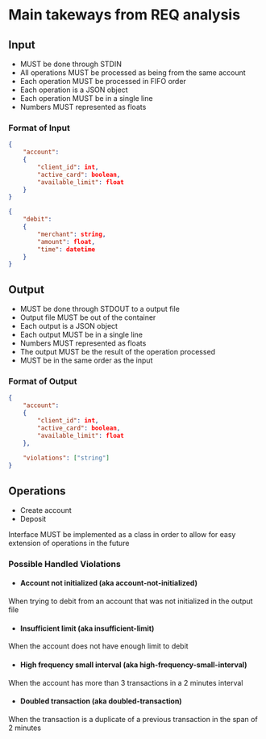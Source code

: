 # Main takeways from REQ analysis

## Input

- MUST be done through STDIN
- All operations MUST be processed as being from the same account
- Each operation MUST be processed in FIFO order
- Each operation is a JSON object
- Each operation MUST be in a single line
- Numbers MUST represented as floats

### Format of Input

```json
{
    "account": 
    {
        "client_id": int,
        "active_card": boolean,
        "available_limit": float
    }
}

{
    "debit": 
    {
        "merchant": string, 
        "amount": float, 
        "time": datetime
    }
}
```

## Output

- MUST be done through STDOUT to a output file
- Output file MUST be out of the container
- Each output is a JSON object
- Each output MUST be in a single line
- Numbers MUST represented as floats
- The output MUST be the result of the operation processed
- MUST be in the same order as the input

### Format of Output

```json
{
    "account": 
    {
        "client_id": int,
        "active_card": boolean, 
        "available_limit": float
    },
    
    "violations": ["string"]
}
```

## Operations

- Create account
- Deposit

Interface MUST be implemented as a class in order to allow for easy extension of operations in the future

### Possible Handled Violations

- #### Account not initialized (aka account-not-initialized)

When trying to debit from an account that was not initialized in the output file

- #### Insufficient limit (aka insufficient-limit)

When the account does not have enough limit to debit

- #### High frequency small interval (aka high-frequency-small-interval)

When the account has more than 3 transactions in a 2 minutes interval

- #### Doubled transaction (aka doubled-transaction)

When the transaction is a duplicate of a previous transaction in the span of 2 minutes
